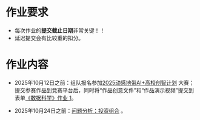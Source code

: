 # 作业要求
- 每次作业的**提交截止日期**非常关键！！
- 延迟提交会有比较重的扣分。

# 作业内容
- 2025年10月12日之前：组队报名参加[2025动感地带AI+高校创智计划](https://www.migufun.com/5gcampus/?pageId=102003) 大赛；提交参赛作品到竞赛平台后，同时将“作品创意文件”和“作品演示视频”提交到表单[《数据科学》作业 1](https://docs.qq.com/form/page/DYmJxbUZUV0ZiWktY)。

- 2025年10月24日之前：[问题分析：投资组合](https://f.nkugame.com/#/Practices/Problem1) 。